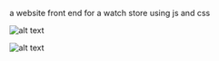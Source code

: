 a website front end for a watch store using js and css

![alt text](https://i.imgur.com/WXvjcfg.png "Home")

![alt text](https://i.imgur.com/WXvjcfg.png "Home")
